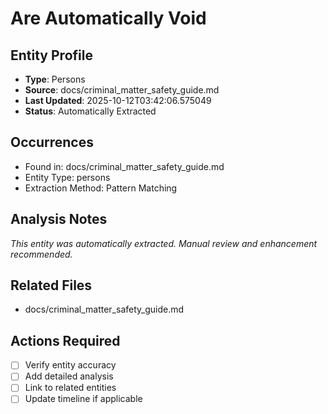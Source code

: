 # Are Automatically Void

## Entity Profile
- **Type**: Persons
- **Source**: docs/criminal_matter_safety_guide.md
- **Last Updated**: 2025-10-12T03:42:06.575049
- **Status**: Automatically Extracted

## Occurrences
- Found in: docs/criminal_matter_safety_guide.md
- Entity Type: persons
- Extraction Method: Pattern Matching

## Analysis Notes
*This entity was automatically extracted. Manual review and enhancement recommended.*

## Related Files
- docs/criminal_matter_safety_guide.md

## Actions Required
- [ ] Verify entity accuracy
- [ ] Add detailed analysis
- [ ] Link to related entities
- [ ] Update timeline if applicable

